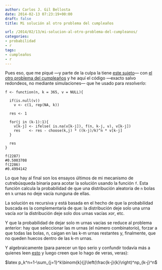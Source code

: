```yaml
---
author: Carlos J. Gil Bellosta
date: 2014-02-13 07:23:19+00:00
draft: false
title: Mi solución al otro problema del cumpleaños

url: /2014/02/13/mi-solucion-al-otro-problema-del-cumpleanos/
categories:
- probabilidad
- r
tags:
- cumpleaños
- r
---
```


Pues eso, que me piqué —y parte de la culpa la tiene [este sujeto](http://eliasron.com/)— con [el otro problema del cumpleaños](http://www.datanalytics.com/2014/02/05/el-otro-problema-del-cumpleanos/) y he aquí el código —exacto salvo redondeos, no mediante simulaciones— que he usado para _resolverlo_:








    f <- function(n, k = 365, v = NULL){

      if(is.null(v))
        v <- c(1, rep(NA, k))

      res <- 1

      for(j in (k-1):1){
        v[k-j] <- ifelse( is.na(v[k-j]), f(n, k-j, v), v[k-j])
        res    <- res - choose(k,j) * ((k-j)/k)^n * v[k-j]
      }

      res
    }

    f(2287)
    #0.5003708
    f(2286)
    #0.4994142








Lo que hay al final son los ensayos últimos de mi mecanismo de cutrebúsqueda binaria para acotar la solución usando la función `f`. Esta función calcula la probabilidad de que una distribución aleatoria de `n` bolas en `k` urnas no deje vacía nunguna de ellas.

La solución es recursiva y está basada en el hecho de que la probabilidad buscada es la complementaria de que: la distribución deje solo una urna vacía _xor_ la distribución deje solo dos urnas vacías _xor_, etc.

Y que la probabilidad de dejar solo m urnas vacías se reduce al problema anterior: hay que seleccionar las m urnas (el número combinatorio), forzar a que todas las bolas, n, caigan en las k-m urnas restantes y, finalmente, que no queden huecos dentro de las k-m urnas.

Y algebraicamente (para parecer un tipo serio y confundir todavía más a quienes leen [esto](http://www.datanalytics.com/2014/02/07/no-sin-evidencia/) y luego creen que lo hago de veras, veras):


$latex p_k^n=1-\sum_{j=1}^k\binom{k}{j}\left(\frac{k-j}{k}\right)^np_{k-j}^n$
